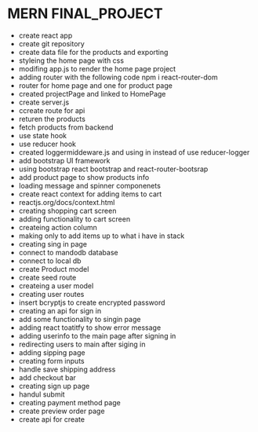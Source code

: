 # MERN FINAL_PROJECT

- create react app
- create git repository
- create data file for the products and exporting
- styleing the home page with css
- modifing app.js to render the home page project
- adding router with the following code npm i react-router-dom
- router for home page and one for product page
- created projectPage and linked to HomePage
- create server.js
- ccreate route for api
- returen the products
- fetch products from backend
- use state hook
- use reducer hook
- created loggermiddeware.js and using in instead of use reducer-logger
- add bootstrap UI framework
- using bootstrap react bootstrap and react-router-bootsrap
- add product page to show products info
- loading message and spinner componenets
- create react context for adding items to cart
- reactjs.org/docs/context.html
- creating shopping cart screen
- adding functionality to cart screen
- createing action column
- making only to add items up to what i have in stack
- creating sing in page
- connect to mandodb database
- connect to local db
- create Product model
- create seed route
- createing a user model
- creating user routes
- insert bcryptjs to create encrypted password
- creating an api for sign in
- add some functionality to singin page
- adding react toatitfy to show error message
- adding userinfo to the main page after signing in
- redirecting users to main after siging in
- adding sipping page
- creating form inputs
- handle save shipping address
- add checkout bar
- creating sign up page
- handul submit
- creating payment method page
- create preview order page
- create api for create

